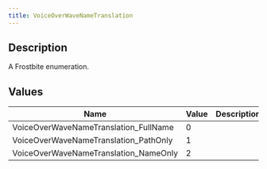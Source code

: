 ```yaml
---
title: VoiceOverWaveNameTranslation
---
```

## Description

A Frostbite enumeration.

## Values

| Name                                   | Value | Description |
| -------------------------------------- | ----- | ----------- |
| VoiceOverWaveNameTranslation\_FullName | 0     |             |
| VoiceOverWaveNameTranslation\_PathOnly | 1     |             |
| VoiceOverWaveNameTranslation\_NameOnly | 2     |             |

